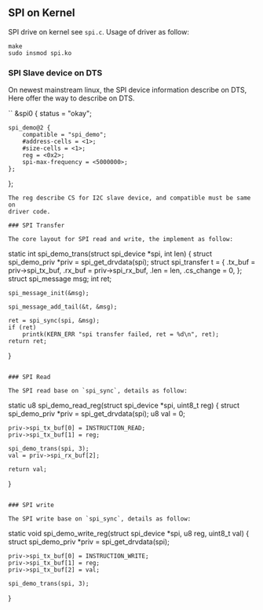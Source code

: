 SPI on Kernel
-------------------------------------

SPI drive on kernel see `spi.c`. Usage of driver as follow:

```
make
sudo insmod spi.ko
```
### SPI Slave device on DTS

On newest mainstream linux, the SPI device information describe on DTS, 
Here offer the way to describe on DTS.

``
&spi0 {
    status = "okay";
    
    spi_demo@2 {
        compatible = "spi_demo";
        #address-cells = <1>;
        #size-cells = <1>;
        reg = <0x2>;
        spi-max-frequency = <5000000>;
    };
};
```
The reg describe CS for I2C slave device, and compatible must be same on 
driver code.

### SPI Transfer

The core layout for SPI read and write, the implement as follow:

```
static int spi_demo_trans(struct spi_device *spi, int len)
{
    struct spi_demo_priv *priv = spi_get_drvdata(spi);
    struct spi_transfer t = {
        .tx_buf = priv->spi_tx_buf,
        .rx_buf = priv->spi_rx_buf,
        .len    = len,
        .cs_change = 0,
    };
    struct spi_message msg;
    int ret;

    spi_message_init(&msg);

    spi_message_add_tail(&t, &msg);

    ret = spi_sync(spi, &msg);
    if (ret)
        printk(KERN_ERR "spi transfer failed, ret = %d\n", ret);
    return ret;
}
```

### SPI Read

The SPI read base on `spi_sync`, details as follow:

```
static u8 spi_demo_read_reg(struct spi_device *spi, uint8_t reg)
{
    struct spi_demo_priv *priv = spi_get_drvdata(spi);
    u8 val = 0;

    priv->spi_tx_buf[0] = INSTRUCTION_READ;
    priv->spi_tx_buf[1] = reg;

    spi_demo_trans(spi, 3);
    val = priv->spi_rx_buf[2];

    return val;
}

```

### SPI write

The SPI write base on `spi_sync`, details as follow:

```
static void spi_demo_write_reg(struct spi_device *spi, u8 reg, uint8_t val)
{
    struct spi_demo_priv *priv = spi_get_drvdata(spi);

    priv->spi_tx_buf[0] = INSTRUCTION_WRITE;
    priv->spi_tx_buf[1] = reg;
    priv->spi_tx_buf[2] = val;

    spi_demo_trans(spi, 3);
}
```
